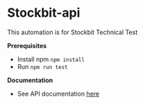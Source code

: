 # Stockbit-api
This automation is for Stockbit Technical Test

**Prerequisites**
- Install npm `npm install`
- Run `npm run test`

**Documentation**
- See API documentation [here](https://punkapi.com/documentation/v2,)
